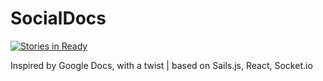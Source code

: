 # SocialDocs
[![Stories in Ready](https://badge.waffle.io/benbieler/SocialDocs.png?label=ready&title=Ready)](https://waffle.io/benbieler/SocialDocs)

Inspired by Google Docs, with a twist | based on Sails.js, React, Socket.io
